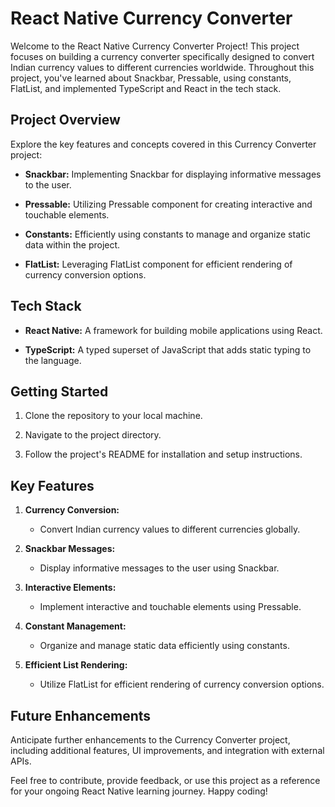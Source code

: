 # React Native Currency Converter

Welcome to the React Native Currency Converter Project! This project focuses on building a currency converter specifically designed to convert Indian currency values to different currencies worldwide. Throughout this project, you've learned about Snackbar, Pressable, using constants, FlatList, and implemented TypeScript and React in the tech stack.

## Project Overview

Explore the key features and concepts covered in this Currency Converter project:

- **Snackbar:** Implementing Snackbar for displaying informative messages to the user.

- **Pressable:** Utilizing Pressable component for creating interactive and touchable elements.

- **Constants:** Efficiently using constants to manage and organize static data within the project.

- **FlatList:** Leveraging FlatList component for efficient rendering of currency conversion options.

## Tech Stack

- **React Native:** A framework for building mobile applications using React.
  
- **TypeScript:** A typed superset of JavaScript that adds static typing to the language.

## Getting Started

1. Clone the repository to your local machine.
  
2. Navigate to the project directory.
  
3. Follow the project's README for installation and setup instructions.

## Key Features

1. **Currency Conversion:**
   - Convert Indian currency values to different currencies globally.

2. **Snackbar Messages:**
   - Display informative messages to the user using Snackbar.

3. **Interactive Elements:**
   - Implement interactive and touchable elements using Pressable.

4. **Constant Management:**
   - Organize and manage static data efficiently using constants.

5. **Efficient List Rendering:**
   - Utilize FlatList for efficient rendering of currency conversion options.

## Future Enhancements

Anticipate further enhancements to the Currency Converter project, including additional features, UI improvements, and integration with external APIs.

Feel free to contribute, provide feedback, or use this project as a reference for your ongoing React Native learning journey. Happy coding!

